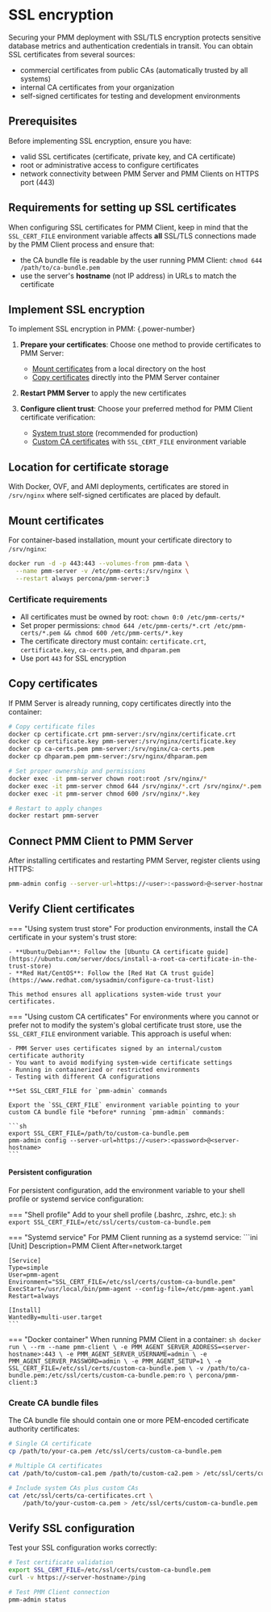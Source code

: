 # SSL encryption

Securing your PMM deployment with SSL/TLS encryption protects sensitive database metrics and authentication credentials in transit. 
You can obtain SSL certificates from several sources:

- commercial certificates from public CAs (automatically trusted by all systems)
- internal CA certificates from your organization 
- self-signed certificates for testing and development environments

## Prerequisites

Before implementing SSL encryption, ensure you have:

- valid SSL certificates (certificate, private key, and CA certificate)
- root or administrative access to configure certificates
- network connectivity between PMM Server and PMM Clients on HTTPS port (443)

## Requirements for setting up SSL certificates 

When configuring SSL certificates for PMM Client, keep in mind that the `SSL_CERT_FILE` environment variable affects **all** SSL/TLS connections made by the PMM Client process and ensure that:

- the CA bundle file is readable by the user running PMM Client: `chmod 644 /path/to/ca-bundle.pem`
- use the server's **hostname** (not IP address) in URLs to match the certificate

## Implement SSL encryption

To implement SSL encryption in PMM:
{.power-number}

1. **Prepare your certificates**: Choose one method to provide certificates to PMM Server:
   - [Mount certificates](#mounting-certificates) from a local directory on the host
   - [Copy certificates](#copying-certificates) directly into the PMM Server container

2. **Restart PMM Server** to apply the new certificates

3. **Configure client trust**: Choose your preferred method for PMM Client certificate verification:
   - [System trust store](#using-system-trust-store) (recommended for production)
   - [Custom CA certificates](#using-custom-ca-certificates) with `SSL_CERT_FILE` environment variable

## Location for certificate storage 

With Docker, OVF, and AMI deployments, certificates are stored in `/srv/nginx` where self-signed certificates are placed by default.

## Mount certificates

For container-based installation, mount your certificate directory to `/srv/nginx`:

```sh
docker run -d -p 443:443 --volumes-from pmm-data \
  --name pmm-server -v /etc/pmm-certs:/srv/nginx \
  --restart always percona/pmm-server:3
```

### Certificate requirements

- All certificates must be owned by root: `chown 0:0 /etc/pmm-certs/*`
- Set proper permissions: `chmod 644 /etc/pmm-certs/*.crt /etc/pmm-certs/*.pem && chmod 600 /etc/pmm-certs/*.key`
- The certificate directory must contain: `certificate.crt`, `certificate.key`, `ca-certs.pem`, and `dhparam.pem`
- Use port `443` for SSL encryption

## Copy certificates

If PMM Server is already running, copy certificates directly into the container:

```sh
# Copy certificate files
docker cp certificate.crt pmm-server:/srv/nginx/certificate.crt
docker cp certificate.key pmm-server:/srv/nginx/certificate.key
docker cp ca-certs.pem pmm-server:/srv/nginx/ca-certs.pem
docker cp dhparam.pem pmm-server:/srv/nginx/dhparam.pem

# Set proper ownership and permissions
docker exec -it pmm-server chown root:root /srv/nginx/*
docker exec -it pmm-server chmod 644 /srv/nginx/*.crt /srv/nginx/*.pem
docker exec -it pmm-server chmod 600 /srv/nginx/*.key

# Restart to apply changes
docker restart pmm-server
```

## Connect PMM Client to PMM Server

After installing certificates and restarting PMM Server, register clients using HTTPS:

```sh
pmm-admin config --server-url=https://<user>:<password>@<server-hostname>
```

## Verify Client certificates

=== "Using system trust store"
    For production environments, install the CA certificate in your system's trust store:

    - **Ubuntu/Debian**: Follow the [Ubuntu CA certificate guide](https://ubuntu.com/server/docs/install-a-root-ca-certificate-in-the-trust-store)
    - **Red Hat/CentOS**: Follow the [Red Hat CA trust guide](https://www.redhat.com/sysadmin/configure-ca-trust-list)

    This method ensures all applications system-wide trust your certificates.

=== "Using custom CA certificates"
    For environments where you cannot or prefer not to modify the system's global certificate trust store, use the `SSL_CERT_FILE` environment variable. This approach is useful when:

    - PMM Server uses certificates signed by an internal/custom certificate authority
    - You want to avoid modifying system-wide certificate settings
    - Running in containerized or restricted environments
    - Testing with different CA configurations
    
    **Set SSL_CERT_FILE for `pmm-admin` commands

    Export the `SSL_CERT_FILE` environment variable pointing to your custom CA bundle file *before* running `pmm-admin` commands:

    ```sh
    export SSL_CERT_FILE=/path/to/custom-ca-bundle.pem
    pmm-admin config --server-url=https://<user>:<password>@<server-hostname>
    ```

#### Persistent configuration

For persistent configuration, add the environment variable to your shell profile or systemd service configuration:

=== "Shell profile"
    Add to your shell profile (.bashrc, .zshrc, etc.):
    ```sh         
    export SSL_CERT_FILE=/etc/ssl/certs/custom-ca-bundle.pem
    ```

=== "Systemd service"
    For PMM Client running as a systemd service:
    ```ini
    [Unit]
    Description=PMM Client
    After=network.target

    [Service]
    Type=simple
    User=pmm-agent
    Environment="SSL_CERT_FILE=/etc/ssl/certs/custom-ca-bundle.pem"
    ExecStart=/usr/local/bin/pmm-agent --config-file=/etc/pmm-agent.yaml
    Restart=always

    [Install]
    WantedBy=multi-user.target
    ```
=== "Docker container"
    When running PMM Client in a container:
    ```sh
    docker run \
        --rm --name pmm-client \
        -e PMM_AGENT_SERVER_ADDRESS=<server-hostname>:443 \
        -e PMM_AGENT_SERVER_USERNAME=admin \
        -e PMM_AGENT_SERVER_PASSWORD=admin \
        -e PMM_AGENT_SETUP=1 \
        -e SSL_CERT_FILE=/etc/ssl/certs/custom-ca-bundle.pem \
        -v /path/to/ca-bundle.pem:/etc/ssl/certs/custom-ca-bundle.pem:ro \
        percona/pmm-client:3
    ```

### Create CA bundle files

The CA bundle file should contain one or more PEM-encoded certificate authority certificates:

```sh
# Single CA certificate
cp /path/to/your-ca.pem /etc/ssl/certs/custom-ca-bundle.pem

# Multiple CA certificates
cat /path/to/custom-ca1.pem /path/to/custom-ca2.pem > /etc/ssl/certs/custom-ca-bundle.pem

# Include system CAs plus custom CAs
cat /etc/ssl/certs/ca-certificates.crt \
    /path/to/your-custom-ca.pem > /etc/ssl/certs/custom-ca-bundle.pem
```

## Verify SSL configuration

Test your SSL configuration works correctly:

```sh
# Test certificate validation
export SSL_CERT_FILE=/etc/ssl/certs/custom-ca-bundle.pem
curl -v https://<server-hostname>/ping

# Test PMM Client connection
pmm-admin status
```